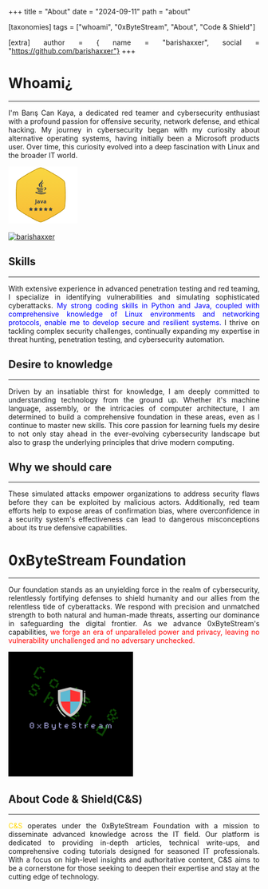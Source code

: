 +++
title = "About"
date = "2024-09-11"
path = "about"

[taxonomies]
tags = ["whoami", "0xByteStream", "About", "Code & Shield"]

[extra]
author = { name = "barishaxxer", social = "https://github.com/barishaxxer"}
+++

<style>body {text-align: justify}
</style>
# Whoami¿
---
I'm Barış Can Kaya, a dedicated red teamer and cybersecurity enthusiast with a profound passion for offensive security, network defense, and ethical hacking. My journey in cybersecurity began with my curiosity about alternative operating systems, having initially been a Microsoft products user. Over time, this curiosity evolved into a deep fascination with Linux and the broader IT world.

[ ![hacker](/icons/hacker.png)](https://www.hackerrank.com/profile/bariscankaxxer)

<script src="https://tryhackme.com/badge/2438537"></script>   
[ ![barishaxxer](https://www.hackthebox.eu/badge/image/1724058)](https://app.hackthebox.com/profile/1724058)




<!DOCTYPE html>
<html lang="en">
<head>

  <link rel="stylesheet" href="/css/main.css">
  <script src="/js/github.js" defer></script>
</head>
<body>
  <div id="github-profile"></div>

</body>
</html>

 



## Skills
---
With extensive experience in advanced penetration testing and red teaming, I specialize in identifying vulnerabilities and simulating sophisticated cyberattacks.<span style="color: blue;"> My strong coding skills in Python and Java, coupled with comprehensive knowledge of Linux environments and networking protocols, enable me to develop secure and resilient systems.</span> I thrive on tackling complex security challenges, continually expanding my expertise in threat hunting, penetration testing, and cybersecurity automation.

## Desire to knowledge
---
Driven by an insatiable thirst for knowledge, I am deeply committed to understanding technology from the ground up. Whether it's machine language, assembly, or the intricacies of computer architecture, I am determined to build a comprehensive foundation in these areas, even as I continue to master new skills. This core passion for learning fuels my desire to not only stay ahead in the ever-evolving cybersecurity landscape but also to grasp the underlying principles that drive modern computing.

## Why we should care
---
These simulated attacks empower organizations to address security flaws before they can be exploited by malicious actors. Additionally, red team efforts help to expose areas of confirmation bias, where overconfidence in a security system's effectiveness can lead to dangerous misconceptions about its true defensive capabilities.

# 0xByteStream Foundation
---
Our foundation stands as an unyielding force in the realm of cybersecurity, relentlessly fortifying defenses to shield humanity and our allies from the relentless tide of cyberattacks. We respond with precision and unmatched strength to both natural and human-made threats, asserting our dominance in safeguarding the digital frontier. As we advance 0xByteStream's capabilities, <span style="color: red;">we forge an era of unparalleled power and privacy, leaving no vulnerability unchallenged and no adversary unchecked.</span>

[![ctftime](/icons/ctftimes.png)](https://ctftime.org/team/354026)

## About Code & Shield(C&S)
---
<span style="color: gold;">C&S </span>operates under the 0xByteStream Foundation with a mission to disseminate advanced knowledge across the IT field. Our platform is dedicated to providing in-depth articles, technical write-ups, and comprehensive coding tutorials designed for seasoned IT professionals. With a focus on high-level insights and authoritative content, C&S aims to be a cornerstone for those seeking to deepen their expertise and stay at the cutting edge of technology.
